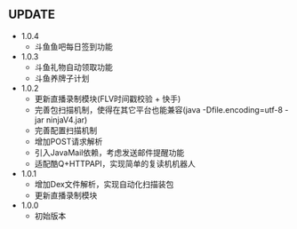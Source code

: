 ## UPDATE  
* 1.0.4 
    * 斗鱼鱼吧每日签到功能
* 1.0.3 
    * 斗鱼礼物自动领取功能
    * 斗鱼养牌子计划
* 1.0.2 
    * 更新直播录制模块(FLV时间戳校验 + 快手)
    * 完善包扫描机制，使得在其它平台也能兼容(java -Dfile.encoding=utf-8 -jar ninjaV4.jar)
    * 完善配置扫描机制
    * 增加POST请求解析
    * 引入JavaMail依赖，考虑发送邮件提醒功能
    * 适配酷Q+HTTPAPI，实现简单的复读机机器人
* 1.0.1 
    * 增加Dex文件解析，实现自动化扫描装包
    * 更新直播录制模块
* 1.0.0 
    * 初始版本